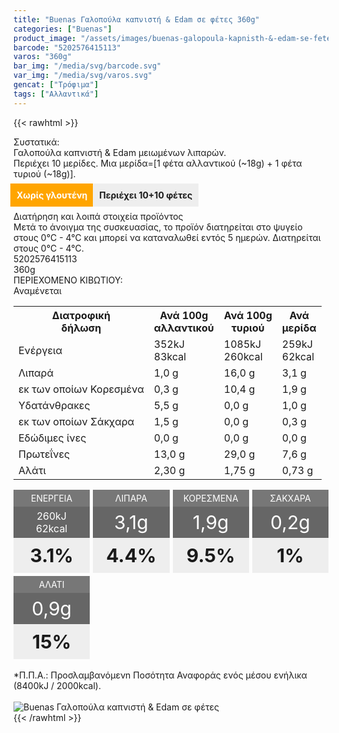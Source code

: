 ```yaml
---
title: "Buenas Γαλοπούλα καπνιστή & Edam σε φέτες 360g"
categories: ["Buenas"]
product_image: "/assets/images/buenas-galopoula-kapnisth-&-edam-se-fetes.jpg"
barcode: "5202576415113"
varos: "360g"
bar_img: "/media/svg/barcode.svg"
var_img: "/media/svg/varos.svg"
gencat: ["Τρόφιμα"]
tags: ["Αλλαντικά"]
---
```

{{< rawhtml >}}

<div class="sload125"><div class="product"><div id="sistatika">Συστατικά:</div><div class="alltext">Γαλοπούλα καπνιστή &amp; Edam μειωμένων λιπαρών.<br>Περιέχει 10 μερίδες. Μια μερίδα=[1 φέτα αλλαντικού (~18g) + 1 φέτα τυριού (~18g)].<br><br><b style="background:orange;margin:-5px;padding:10px;color:#fff">Χωρίς γλουτένη</b> <b style="margin:0;background:#eee;padding:10px">Περιέχει 10+10 φέτες</b><br><br></div><div id="loipa">Διατήρηση και λοιπά στοιχεία προϊόντος</div><div class="alltext">Μετά το άνοιγμα της συσκευασίας, το προϊόν διατηρείται στο ψυγείο στους 0°C - 4°C και μπορεί να καταναλωθεί εντός 5 ημερών. Διατηρείται στους 0°C - 4°C.</div><div id="barcode"><div id="barimage1"></div><span id="bartext">5202576415113</span></div><div id="varos"><div id="varosimage1"></div><span id="varostext">360g</span></div><div id="kivotio">ΠΕΡΙΕΧΟΜΕΝΟ ΚΙΒΩΤΙΟΥ:<br>Αναμένεται</div><table id="diatable"><tbody><tr><th>Διατροφική<br>δήλωση</th><th>Ανά 100g<br>αλλαντικού</th><th>Ανά 100g<br>τυριού</th><th>Ανά<br>μερίδα</th></tr><tr><td class="texr2">Ενέργεια</td><td class="texr">352kJ<br>83kcal</td><td class="texr">1085kJ<br>260kcal</td><td class="texr">259kJ<br>62kcal</td></tr><tr><td class="texr2">Λιπαρά</td><td class="texr">1,0 g</td><td class="texr">16,0 g</td><td class="texr">3,1 g</td></tr><tr><td class="gray">εκ των οποίων Κορεσµένα</td><td class="gray2">0,3 g</td><td class="gray2">10,4 g</td><td class="gray2">1,9 g</td></tr><tr><td class="texr2">Yδατάνθρακες</td><td class="texr">5,5 g</td><td class="texr">0,0 g</td><td class="texr">1,0 g</td></tr><tr><td class="gray">εκ των οποίων Σάκχαρα</td><td class="gray2">1,5 g</td><td class="gray2">0,0 g</td><td class="gray2">0,3 g</td></tr><tr><td class="texr2">Eδώδιμες ίνες</td><td class="texr">0,0 g</td><td class="texr">0,0 g</td><td class="texr">0,0 g</td></tr><tr><td class="texr2">Πρωτεΐνες</td><td class="texr">13,0 g</td><td class="texr">29,0 g</td><td class="texr">7,6 g</td></tr><tr><td class="texr2">Αλάτι</td><td class="texr">2,30 g</td><td class="texr">1,75 g</td><td class="texr">0,73 g</td></tr></tbody></table><div class="alltext" style="margin:0;padding:0"><div class="varel1"><div class="varel"><div>ΕΝΕΡΓΕΙΑ</div><div style="font-size:medium">260kJ<br>62kcal</div><div>3.1%</div></div><div class="varel"><div>ΛΙΠΑΡΑ</div><div>3,1g</div><div>4.4%</div></div><div class="varel"><div>ΚΟΡΕΣΜΕΝΑ</div><div>1,9g</div><div>9.5%</div></div><div class="varel"><div>ΣΑΚΧΑΡΑ</div><div>0,2g</div><div>1%</div></div><div class="varel"><div>ΑΛΑΤΙ</div><div>0,9g</div><div>15%</div></div></div><style>.varel1{display:grid;width:100%;grid-template-columns:repeat(auto-fit,minmax(120px,1fr));grid-gap:5px;margin-top:5px}.varel div{padding:0;text-align:center}.varel div:nth-child(1){background:#777;color:#fff;padding:5px}.varel div:nth-child(2){background:#666;color:#fff;padding:5px;height:40px;display:flex;align-items:center;justify-content:center;font-size:30px}.varel div:nth-child(3){background:#eee;font-weight:700;font-size:30px;padding:10px}</style><br>*Π.Π.Α.: Προσλαμβανόμενn Ποσότητα Αναφοράς ενός μέσου ενήλικα (8400kJ / 2000kcal).<br></div><br><div class="pimg"><img alt="Buenas Γαλοπούλα καπνιστή &amp; Edam σε φέτες" title="Buenas Γαλοπούλα καπνιστή &amp; Edam σε φέτες" src="/assets/images/buenas-galopoula-kapnisth-edam-se-fetes.jpg"></div></div></div>
{{< /rawhtml >}}


